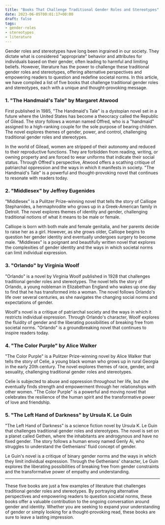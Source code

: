 ```yaml
---
title: "Books That Challenge Traditional Gender Roles and Stereotypes"
date: 2023-06-05T00:01:17+00:00
draft: false
tags:
- gender-roles
- stereotypes
- literature
---
```


Gender roles and stereotypes have long been ingrained in our society. They dictate what is considered "appropriate" behavior and attributes for individuals based on their gender, often leading to harmful and limiting beliefs. However, literature has the power to challenge these traditional gender roles and stereotypes, offering alternative perspectives and empowering readers to question and redefine societal norms. In this article, we have compiled a list of five books that challenge traditional gender roles and stereotypes, each with a unique and thought-provoking message.

### 1. "The Handmaid's Tale" by Margaret Atwood

First published in 1985, "The Handmaid's Tale" is a dystopian novel set in a future where the United States has become a theocracy called the Republic of Gilead. The story follows a woman named Offred, who is a "handmaid" assigned to a high-ranking couple for the sole purpose of bearing children. The novel explores themes of gender, power, and control, challenging traditional gender roles and stereotypes.

In the world of Gilead, women are stripped of their autonomy and reduced to their reproductive functions. They are forbidden from reading, writing, or owning property and are forced to wear uniforms that indicate their social status. Through Offred's perspective, Atwood offers a scathing critique of patriarchal oppression and the ways in which it manifests in society. "The Handmaid's Tale" is a powerful and thought-provoking novel that continues to resonate with readers today.

### 2. "Middlesex" by Jeffrey Eugenides

"Middlesex" is a Pulitzer Prize-winning novel that tells the story of Calliope Stephanides, a hermaphrodite who grows up in a Greek-American family in Detroit. The novel explores themes of identity and gender, challenging traditional notions of what it means to be male or female.

Calliope is born with both male and female genitalia, and her parents decide to raise her as a girl. However, as she grows older, Calliope begins to question her gender identity and eventually undergoes surgery to become male. "Middlesex" is a poignant and beautifully written novel that explores the complexities of gender identity and the ways in which societal norms can limit individual expression.

### 3. "Orlando" by Virginia Woolf

"Orlando" is a novel by Virginia Woolf published in 1928 that challenges traditional gender roles and stereotypes. The novel tells the story of Orlando, a young nobleman in Elizabethan England who wakes up one day to find that he has transformed into a woman. The novel follows Orlando's life over several centuries, as she navigates the changing social norms and expectations of gender.

Woolf's novel is a critique of patriarchal society and the ways in which it restricts individual expression. Through Orlando's character, Woolf explores the fluidity of gender and the liberating possibilities of breaking free from societal norms. "Orlando" is a groundbreaking novel that continues to inspire readers today.

### 4. "The Color Purple" by Alice Walker

"The Color Purple" is a Pulitzer Prize-winning novel by Alice Walker that tells the story of Celie, a young black woman who grows up in rural Georgia in the early 20th century. The novel explores themes of race, gender, and sexuality, challenging traditional gender roles and stereotypes.

Celie is subjected to abuse and oppression throughout her life, but she eventually finds strength and empowerment through her relationships with other women. "The Color Purple" is a powerful and moving novel that celebrates the resilience of the human spirit and the transformative power of love and friendship.

### 5. "The Left Hand of Darkness" by Ursula K. Le Guin

"The Left Hand of Darkness" is a science fiction novel by Ursula K. Le Guin that challenges traditional gender roles and stereotypes. The novel is set on a planet called Gethen, where the inhabitants are androgynous and have no fixed gender. The story follows a human envoy named Genly Ai, who struggles to understand the Gethenians' fluid concept of gender.

Le Guin's novel is a critique of binary gender norms and the ways in which they limit individual expression. Through the Gethenians' character, Le Guin explores the liberating possibilities of breaking free from gender constraints and the transformative power of empathy and understanding.

---

These five books are just a few examples of literature that challenges traditional gender roles and stereotypes. By portraying alternative perspectives and empowering readers to question societal norms, these books offer a valuable contribution to the ongoing conversation around gender and identity. Whether you are seeking to expand your understanding of gender or simply looking for a thought-provoking read, these books are sure to leave a lasting impression.